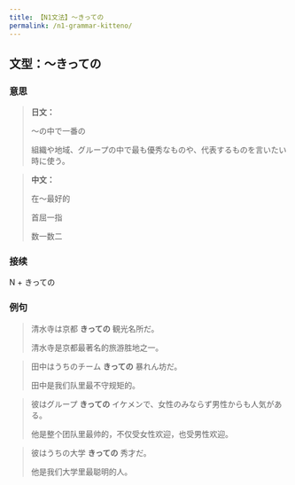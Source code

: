 ```yaml
---
title: 【N1文法】〜きっての
permalink: /n1-grammar-kitteno/
---
```


## 文型：〜きっての

### 意思

> **日文：**
> 
> 〜の中で一番の
> 
> 組織や地域、グループの中で最も優秀なものや、代表するものを言いたい時に使う。

> **中文：**
> 
> 在〜最好的
> 
> 首屈一指
>
> 数一数二

### 接续

N + きっての

### 例句

> 清水寺は京都 **きっての** 観光名所だ。
>
> 清水寺是京都最著名的旅游胜地之一。

> 田中はうちのチーム **きっての** 暴れん坊だ。
> 
> 田中是我们队里最不守规矩的。

> 彼はグループ **きっての** イケメンで、女性のみならず男性からも人気がある。
>
> 他是整个团队里最帅的，不仅受女性欢迎，也受男性欢迎。

> 彼はうちの大学 **きっての** 秀才だ。
> 
> 他是我们大学里最聪明的人。
